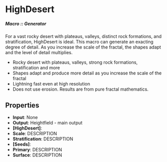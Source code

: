 # HighDesert

##### Macro :: Generator

For a vast rocky desert with plateaus, valleys, distinct rock formations, and stratification, HighDesert is ideal. This macro can generate an exacting degree of detail. As you increase the scale of the fractal, the shapes adapt and the level of detail multiplies.

- Rocky desert with plateaus, valleys, strong rock formations, stratification and more
- Shapes adapt and produce more detail as you increase the scale of the fractal
- Lightning fast even at high resolution
- Does not use erosion. Results are from pure fractal mathematics.

## Properties
- **Input**: None
- **Output**: Heightfield - main output
- **[HighDesert]**: 
- **Scale**: DESCRIPTION
- **Stratification**: DESCRIPTION
- **[Seeds]**: 
- **Primary**: DESCRIPTION
- **Surface**: DESCRIPTION

